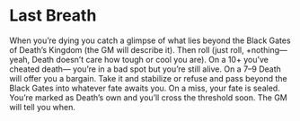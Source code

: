 # Last Breath
When you’re dying you catch a glimpse of what lies beyond the Black Gates of Death’s Kingdom (the GM will describe it). Then roll (just roll, +nothing—yeah, Death doesn’t care how tough or cool you are). On a 10+ you’ve cheated death— you’re in a bad spot but you’re still alive. On a 7–9 Death will offer you a bargain. Take it and stabilize or refuse and pass beyond the Black Gates into whatever fate awaits you. On a miss, your fate is sealed. You’re marked as Death’s own and you’ll cross the threshold soon. The GM will tell you when.